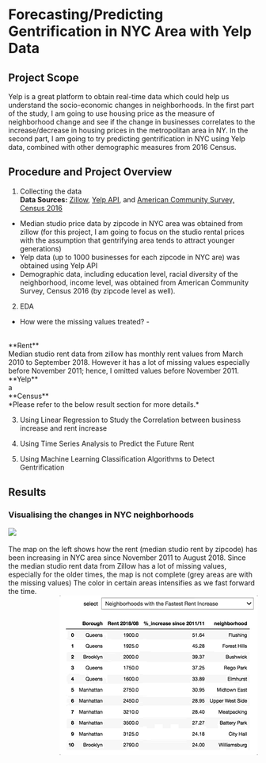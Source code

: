 # Forecasting/Predicting Gentrification in NYC Area with Yelp Data 
## Project Scope

Yelp is a great platform to obtain real-time data which could help us understand the socio-economic changes in neighborhoods. In the first part of the study, I am going to use housing price as the measure of neighborhood change and see if the change in businesses correlates to the increase/decrease in housing prices in the metropolitan area in NY. In the second part, I am going to try predicting gentrification in NYC using Yelp data, combined with other demographic measures from 2016 Census.

## Procedure and Project Overview
1) Collecting the data <br>
**Data Sources:** <a href="https://www.zillow.com/research/data/">Zillow</a>, <a href="https://www.yelp.com/developers">Yelp API</a>, and <a href="https://www.census.gov/acs/www/data/data-tables-and-tools/data-profiles/2016/">American Community Survey, Census 2016</a>
- Median studio price data by zipcode in NYC area was obtained from zillow (for this project, I am going to focus on the studio rental prices with the assumption that gentrifying area tends to attract younger generations)
- Yelp data (up to 1000 businesses for each zipcode in NYC are) was obtained using Yelp API
- Demographic data, including education level, racial diversity of the neighborhood, income level, was obtained from American Community Survey, Census 2016 (by zipcode level as well). 

2) EDA
- How were the missing values treated? - 
<br>
**Rent**
<br>
Median studio rent data from zillow has monthly rent values from March 2010 to September 2018. However it has a lot of missing values especially before November 2011; hence, I omitted values before November 2011.
<br>
**Yelp**
<br>
    a 
<br>
**Census**
<br>
*Please refer to the below result section for more details.*

3) Using Linear Regression to Study the Correlation between business increase and rent increase

4) Using Time Series Analysis to Predict the Future Rent

5) Using Machine Learning Classification Algorithms to Detect Gentrification

## Results
### Visualising the changes in NYC neighborhoods
<img align="left" src="final_project_gentrification_yelp_map.gif">
<br>
<br>
The map on the left shows how the rent (median studio rent by zipcode) has been increasing in NYC area since November 2011 to August 2018. Since the median studio rent data from Zillow has a lot of missing values, especially for the older times, the map is not complete (grey areas are with the missing values) The color in certain areas intensifies as we fast forward the time. 
<br>
<img align="right" src="final_project_gentrification_yelp_list.gif">
